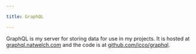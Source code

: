 ```yaml
---

title: GraphQL

---
```



GraphQL is my server for storing data for use in my projects. It is
hosted at [graphql.natwelch.com](https://graphql.natwelch.com/) and the
code is at [github.com/icco/graphql](https://github.com/icco/graphql).
